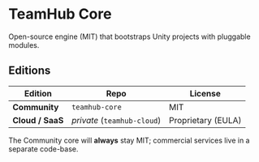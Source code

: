 # TeamHub Core

Open-source engine (MIT) that bootstraps Unity projects with pluggable modules.

## Editions
| Edition | Repo | License |
|---------|------|---------|
| **Community** | `teamhub-core` | MIT |
| **Cloud / SaaS** | *private* (`teamhub-cloud`) | Proprietary (EULA) |

The Community core will **always** stay MIT; commercial services live in a separate code-base.
